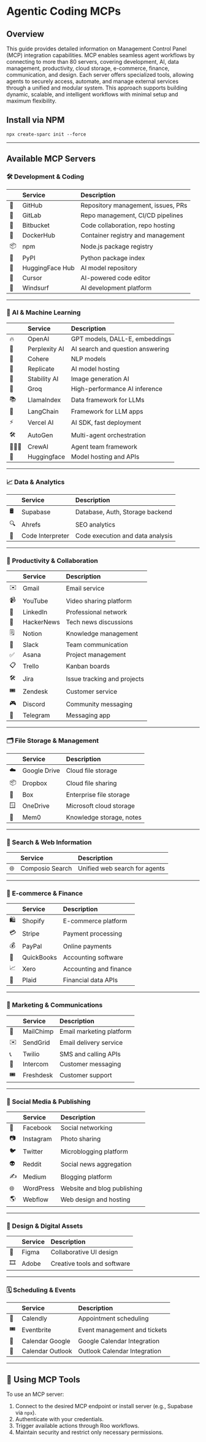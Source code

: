 # Agentic Coding MCPs

## Overview

This guide provides detailed information on Management Control Panel (MCP) integration capabilities. MCP enables seamless agent workflows by connecting to more than 80 servers, covering development, AI, data management, productivity, cloud storage, e-commerce, finance, communication, and design. Each server offers specialized tools, allowing agents to securely access, automate, and manage external services through a unified and modular system. This approach supports building dynamic, scalable, and intelligent workflows with minimal setup and maximum flexibility.

## Install via NPM
```
npx create-sparc init --force
```
---

## Available MCP Servers

### 🛠️ Development & Coding

|  | Service       | Description                        |
|:------|:--------------|:-----------------------------------|
| 🐙    | GitHub         | Repository management, issues, PRs |
| 🦊    | GitLab         | Repo management, CI/CD pipelines   |
| 🧺    | Bitbucket      | Code collaboration, repo hosting   |
| 🐳    | DockerHub      | Container registry and management |
| 📦    | npm            | Node.js package registry          |
| 🐍    | PyPI           | Python package index              |
| 🤗    | HuggingFace Hub| AI model repository               |
| 🧠    | Cursor         | AI-powered code editor            |
| 🌊    | Windsurf       | AI development platform           |

---

### 🤖 AI & Machine Learning

|  | Service       | Description                        |
|:------|:--------------|:-----------------------------------|
| 🔥    | OpenAI         | GPT models, DALL-E, embeddings      |
| 🧩    | Perplexity AI  | AI search and question answering   |
| 🧠    | Cohere         | NLP models                         |
| 🧬    | Replicate      | AI model hosting                   |
| 🎨    | Stability AI   | Image generation AI                |
| 🚀    | Groq           | High-performance AI inference      |
| 📚    | LlamaIndex     | Data framework for LLMs            |
| 🔗    | LangChain      | Framework for LLM apps             |
| ⚡    | Vercel AI      | AI SDK, fast deployment            |
| 🛠️    | AutoGen        | Multi-agent orchestration          |
| 🧑‍🤝‍🧑 | CrewAI         | Agent team framework               |
| 🧠    | Huggingface    | Model hosting and APIs             |

---

### 📈 Data & Analytics

|  | Service        | Description                        |
|:------|:---------------|:-----------------------------------|
| 🛢️   | Supabase        | Database, Auth, Storage backend   |
| 🔍   | Ahrefs          | SEO analytics                     |
| 🧮   | Code Interpreter| Code execution and data analysis  |

---

### 📅 Productivity & Collaboration

|  | Service        | Description                        |
|:------|:---------------|:-----------------------------------|
| ✉️    | Gmail           | Email service                     |
| 📹    | YouTube         | Video sharing platform            |
| 👔    | LinkedIn        | Professional network              |
| 📰    | HackerNews      | Tech news discussions             |
| 🗒️   | Notion          | Knowledge management              |
| 💬    | Slack           | Team communication                |
| ✅    | Asana           | Project management                |
| 📋    | Trello          | Kanban boards                     |
| 🛠️    | Jira            | Issue tracking and projects       |
| 🎟️   | Zendesk         | Customer service                  |
| 🎮    | Discord         | Community messaging               |
| 📲    | Telegram        | Messaging app                     |

---

### 🗂️ File Storage & Management

|  | Service        | Description                        |
|:------|:---------------|:-----------------------------------|
| ☁️    | Google Drive    | Cloud file storage                 |
| 📦    | Dropbox         | Cloud file sharing                 |
| 📁    | Box             | Enterprise file storage            |
| 🪟    | OneDrive        | Microsoft cloud storage            |
| 🧠    | Mem0            | Knowledge storage, notes           |

---

### 🔎 Search & Web Information

|  | Service         | Description                      |
|:------|:----------------|:---------------------------------|
| 🌐   | Composio Search  | Unified web search for agents    |

---

### 🛒 E-commerce & Finance

|  | Service        | Description                        |
|:------|:---------------|:-----------------------------------|
| 🛍️   | Shopify         | E-commerce platform               |
| 💳    | Stripe          | Payment processing                |
| 💰    | PayPal          | Online payments                   |
| 📒    | QuickBooks      | Accounting software               |
| 📈    | Xero            | Accounting and finance            |
| 🏦    | Plaid           | Financial data APIs               |

---

### 📣 Marketing & Communications

|  | Service        | Description                        |
|:------|:---------------|:-----------------------------------|
| 🐒    | MailChimp       | Email marketing platform          |
| ✉️    | SendGrid        | Email delivery service            |
| 📞    | Twilio          | SMS and calling APIs              |
| 💬    | Intercom        | Customer messaging                |
| 🎟️   | Freshdesk       | Customer support                  |

---

### 🛜 Social Media & Publishing

|  | Service        | Description                        |
|:------|:---------------|:-----------------------------------|
| 👥    | Facebook        | Social networking                 |
| 📷    | Instagram       | Photo sharing                     |
| 🐦    | Twitter         | Microblogging platform            |
| 👽    | Reddit          | Social news aggregation           |
| ✍️    | Medium          | Blogging platform                 |
| 🌐   | WordPress       | Website and blog publishing       |
| 🌎   | Webflow         | Web design and hosting            |

---

### 🎨 Design & Digital Assets

|  | Service        | Description                        |
|:------|:---------------|:-----------------------------------|
| 🎨    | Figma           | Collaborative UI design           |
| 🎞️   | Adobe           | Creative tools and software       |

---

### 🗓️ Scheduling & Events

|  | Service        | Description                        |
|:------|:---------------|:-----------------------------------|
| 📆    | Calendly        | Appointment scheduling            |
| 🎟️   | Eventbrite      | Event management and tickets      |
| 📅    | Calendar Google | Google Calendar Integration       |
| 📅    | Calendar Outlook| Outlook Calendar Integration      |

---

## 🧩 Using MCP Tools

To use an MCP server:
1. Connect to the desired MCP endpoint or install server (e.g., Supabase via `npx`).
2. Authenticate with your credentials.
3. Trigger available actions through Roo workflows.
4. Maintain security and restrict only necessary permissions.
 